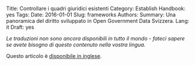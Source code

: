 Title: Controllare i quadri giuridici esistenti
Category: Establish
Handbook: yes
Tags:
Date: 2016-01-01
Slug: frameworks
Authors:
Summary: Una panoramica del diritto sviluppato in Open Government Data Svizzera.
Lang: it
Draft: yes


<em>Le traduzioni non sono ancora disponibili in tutto il mondo -  fateci sapere se avete bisogno di questo contenuto nella vostra lingua.</em>

Questo articolo è [disponibile in inglese](/en/establish/frameworks).
